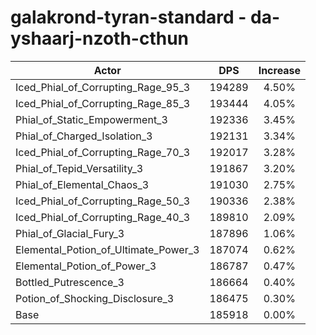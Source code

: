 # galakrond-tyran-standard - da-yshaarj-nzoth-cthun
| Actor | DPS | Increase |
|---|:---:|:---:|
|Iced_Phial_of_Corrupting_Rage_95_3|194289|4.50%|
|Iced_Phial_of_Corrupting_Rage_85_3|193444|4.05%|
|Phial_of_Static_Empowerment_3|192336|3.45%|
|Phial_of_Charged_Isolation_3|192131|3.34%|
|Iced_Phial_of_Corrupting_Rage_70_3|192017|3.28%|
|Phial_of_Tepid_Versatility_3|191867|3.20%|
|Phial_of_Elemental_Chaos_3|191030|2.75%|
|Iced_Phial_of_Corrupting_Rage_50_3|190336|2.38%|
|Iced_Phial_of_Corrupting_Rage_40_3|189810|2.09%|
|Phial_of_Glacial_Fury_3|187896|1.06%|
|Elemental_Potion_of_Ultimate_Power_3|187074|0.62%|
|Elemental_Potion_of_Power_3|186787|0.47%|
|Bottled_Putrescence_3|186664|0.40%|
|Potion_of_Shocking_Disclosure_3|186475|0.30%|
|Base|185918|0.00%|
